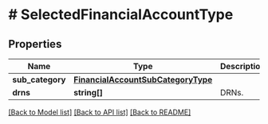 # # SelectedFinancialAccountType

## Properties

Name | Type | Description | Notes
------------ | ------------- | ------------- | -------------
**sub_category** | [**FinancialAccountSubCategoryType**](FinancialAccountSubCategoryType.md) |  | [optional]
**drns** | **string[]** | DRNs. |

[[Back to Model list]](../../README.md#models) [[Back to API list]](../../README.md#endpoints) [[Back to README]](../../README.md)

